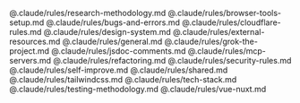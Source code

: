 @.claude/rules/research-methodology.md
@.claude/rules/browser-tools-setup.md
@.claude/rules/bugs-and-errors.md
@.claude/rules/cloudflare-rules.md
@.claude/rules/design-system.md
@.claude/rules/external-resources.md
@.claude/rules/general.md
@.claude/rules/grok-the-project.md
@.claude/rules/jsdoc-comments.md
@.claude/rules/mcp-servers.md
@.claude/rules/refactoring.md
@.claude/rules/security-rules.md
@.claude/rules/self-improve.md
@.claude/rules/shared.md
@.claude/rules/tailwindcss.md
@.claude/rules/tech-stack.md
@.claude/rules/testing-methodology.md
@.claude/rules/vue-nuxt.md
